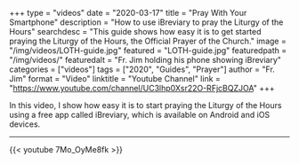 +++
type = "videos"
date = "2020-03-17"
title = "Pray With Your Smartphone"
description = "How to use iBreviary to pray the Liturgy of the Hours"
searchdesc = "This guide shows how easy it is to get started praying the Liturgy of the Hours, the Official Prayer of the Church."
image = "/img/videos/LOTH-guide.jpg"
featured = "LOTH-guide.jpg"
featuredpath = "/img/videos/"
featuredalt = "Fr. Jim holding his phone showing iBreviary"
categories = ["videos"]
tags = ["2020", "Guides", "Prayer"]
author = "Fr. Jim"
format = "Video"
linktitle = "Youtube Channel"
link = "https://www.youtube.com/channel/UC3lhp0Xsr22O-RFjcBQZJOA"
+++

In this video, I show how easy it is to start praying the Liturgy of the Hours using a free app called iBreviary, which is available on Android and iOS devices.

---

{{< youtube 7Mo_OyMe8fk >}}